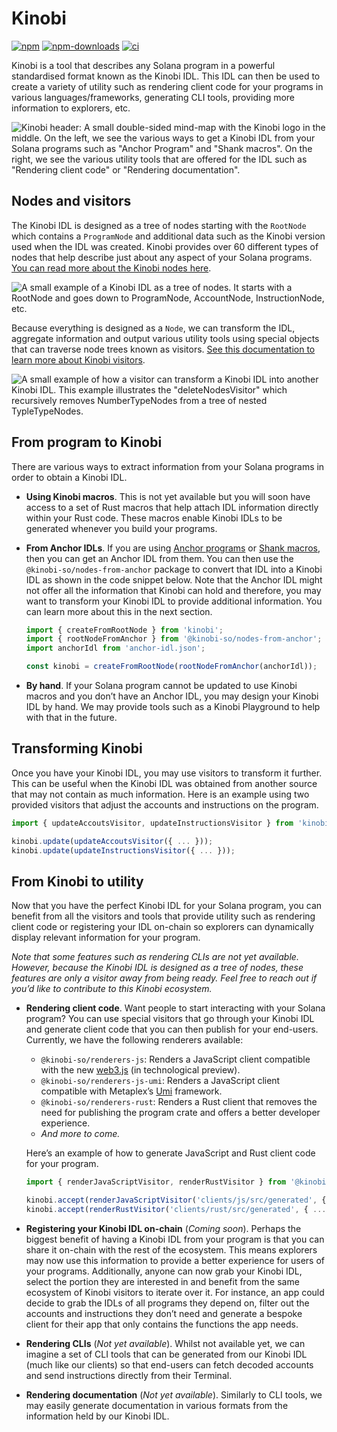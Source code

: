 # Kinobi

[![npm][npm-image]][npm-url]
[![npm-downloads][npm-downloads-image]][npm-url]
[![ci][ci-image]][ci-url]

[npm-downloads-image]: https://img.shields.io/npm/dm/kinobi.svg?style=flat
[npm-image]: https://img.shields.io/npm/v/kinobi.svg?style=flat
[npm-url]: https://www.npmjs.com/package/kinobi
[ci-image]: https://img.shields.io/github/actions/workflow/status/kinobi-so/kinobi/main.yml?logo=GitHub
[ci-url]: https://github.com/kinobi-so/kinobi/actions/workflows/main.yml

Kinobi is a tool that describes any Solana program in a powerful standardised format known as the Kinobi IDL. This IDL can then be used to create a variety of utility such as rendering client code for your programs in various languages/frameworks, generating CLI tools, providing more information to explorers, etc.

![Kinobi header: A small double-sided mind-map with the Kinobi logo in the middle. On the left, we see the various ways to get a Kinobi IDL from your Solana programs such as "Anchor Program" and "Shank macros". On the right, we see the various utility tools that are offered for the IDL such as "Rendering client code" or "Rendering documentation".](https://github.com/kinobi-so/kinobi/assets/3642397/1c3682f3-1cec-4ad4-a7b9-9f917a7a52f6)

## Nodes and visitors

The Kinobi IDL is designed as a tree of nodes starting with the `RootNode` which contains a `ProgramNode` and additional data such as the Kinobi version used when the IDL was created. Kinobi provides over 60 different types of nodes that help describe just about any aspect of your Solana programs. [You can read more about the Kinobi nodes here](./packages/nodes).

![A small example of a Kinobi IDL as a tree of nodes. It starts with a RootNode and goes down to ProgramNode, AccountNode, InstructionNode, etc.](https://github.com/kinobi-so/kinobi/assets/3642397/fc89615f-f881-4160-a0a1-31b6d3da26da)

Because everything is designed as a `Node`, we can transform the IDL, aggregate information and output various utility tools using special objects that can traverse node trees known as visitors. [See this documentation to learn more about Kinobi visitors](./packages/visitors).

![A small example of how a visitor can transform a Kinobi IDL into another Kinobi IDL. This example illustrates the "deleteNodesVisitor" which recursively removes NumberTypeNodes from a tree of nested TypleTypeNodes.](https://github.com/kinobi-so/kinobi/assets/3642397/958efd93-e866-4e6d-a99f-fb18606b58c1)

## From program to Kinobi

There are various ways to extract information from your Solana programs in order to obtain a Kinobi IDL.

-   **Using Kinobi macros**. This is not yet available but you will soon have access to a set of Rust macros that help attach IDL information directly within your Rust code. These macros enable Kinobi IDLs to be generated whenever you build your programs.
-   **From Anchor IDLs**. If you are using [Anchor programs](https://github.com/coral-xyz/anchor) or [Shank macros](https://github.com/metaplex-foundation/shank), then you can get an Anchor IDL from them. You can then use the `@kinobi-so/nodes-from-anchor` package to convert that IDL into a Kinobi IDL as shown in the code snippet below. Note that the Anchor IDL might not offer all the information that Kinobi can hold and therefore, you may want to transform your Kinobi IDL to provide additional information. You can learn more about this in the next section.

    ```ts
    import { createFromRootNode } from 'kinobi';
    import { rootNodeFromAnchor } from '@kinobi-so/nodes-from-anchor';
    import anchorIdl from 'anchor-idl.json';

    const kinobi = createFromRootNode(rootNodeFromAnchor(anchorIdl));
    ```

-   **By hand**. If your Solana program cannot be updated to use Kinobi macros and you don’t have an Anchor IDL, you may design your Kinobi IDL by hand. We may provide tools such as a Kinobi Playground to help with that in the future.

## Transforming Kinobi

Once you have your Kinobi IDL, you may use visitors to transform it further. This can be useful when the Kinobi IDL was obtained from another source that may not contain as much information. Here is an example using two provided visitors that adjust the accounts and instructions on the program.

```ts
import { updateAccoutsVisitor, updateInstructionsVisitor } from 'kinobi';

kinobi.update(updateAccoutsVisitor({ ... }));
kinobi.update(updateInstructionsVisitor({ ... }));
```

## From Kinobi to utility

Now that you have the perfect Kinobi IDL for your Solana program, you can benefit from all the visitors and tools that provide utility such as rendering client code or registering your IDL on-chain so explorers can dynamically display relevant information for your program.

_Note that some features such as rendering CLIs are not yet available. However, because the Kinobi IDL is designed as a tree of nodes, these features are only a visitor away from being ready. Feel free to reach out if you’d like to contribute to this Kinobi ecosystem._

-   **Rendering client code**. Want people to start interacting with your Solana program? You can use special visitors that go through your Kinobi IDL and generate client code that you can then publish for your end-users. Currently, we have the following renderers available:

    -   `@kinobi-so/renderers-js`: Renders a JavaScript client compatible with the new [web3.js](https://github.com/solana-labs/solana-web3.js) (in technological preview).
    -   `@kinobi-so/renderers-js-umi`: Renders a JavaScript client compatible with Metaplex’s [Umi](https://github.com/metaplex-foundation/umi) framework.
    -   `@kinobi-so/renderers-rust`: Renders a Rust client that removes the need for publishing the program crate and offers a better developer experience.
    -   _And more to come._

    Here’s an example of how to generate JavaScript and Rust client code for your program.

    ```ts
    import { renderJavaScriptVisitor, renderRustVisitor } from '@kinobi-so/renderers';

    kinobi.accept(renderJavaScriptVisitor('clients/js/src/generated', { ... }));
    kinobi.accept(renderRustVisitor('clients/rust/src/generated', { ... }));
    ```

-   **Registering your Kinobi IDL on-chain** (_Coming soon_). Perhaps the biggest benefit of having a Kinobi IDL from your program is that you can share it on-chain with the rest of the ecosystem. This means explorers may now use this information to provide a better experience for users of your programs. Additionally, anyone can now grab your Kinobi IDL, select the portion they are interested in and benefit from the same ecosystem of Kinobi visitors to iterate over it. For instance, an app could decide to grab the IDLs of all programs they depend on, filter out the accounts and instructions they don’t need and generate a bespoke client for their app that only contains the functions the app needs.
-   **Rendering CLIs** (_Not yet available_). Whilst not available yet, we can imagine a set of CLI tools that can be generated from our Kinobi IDL (much like our clients) so that end-users can fetch decoded accounts and send instructions directly from their Terminal.
-   **Rendering documentation** (_Not yet available_). Similarly to CLI tools, we may easily generate documentation in various formats from the information held by our Kinobi IDL.
